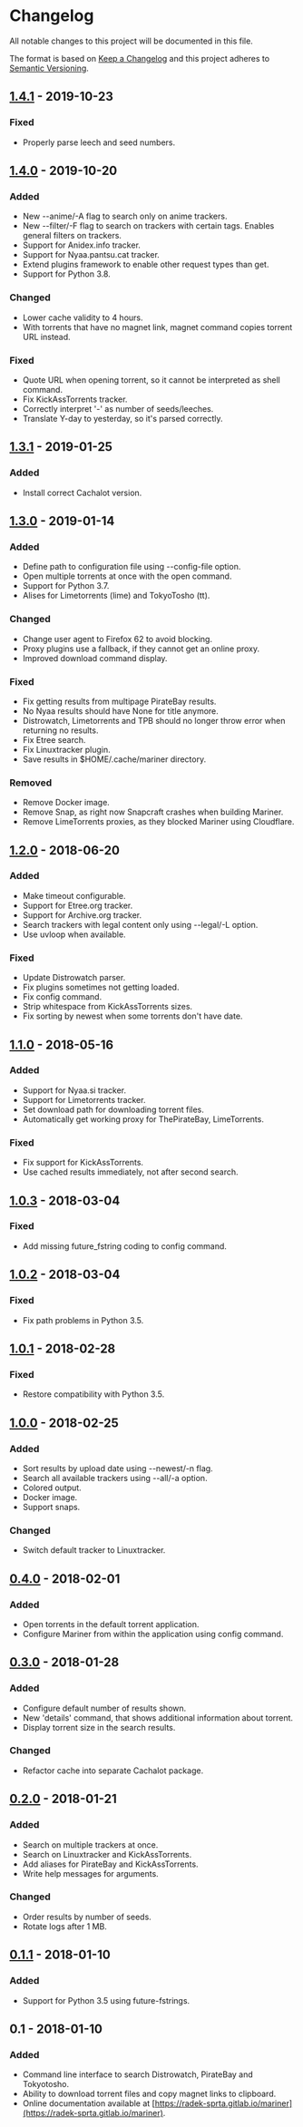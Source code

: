 # Changelog

All notable changes to this project will be documented in this file.

The format is based on [Keep a Changelog](http://keepachangelog.com/en/1.0.0/)
and this project adheres to [Semantic Versioning](http://semver.org/spec/v2.0.0.html).

## [1.4.1] - 2019-10-23

### Fixed

- Properly parse leech and seed numbers.

## [1.4.0] - 2019-10-20

### Added

- New --anime/-A flag to search only on anime trackers.
- New --filter/-F flag to search on trackers with certain tags. Enables general filters on trackers.
- Support for Anidex.info tracker.
- Support for Nyaa.pantsu.cat tracker.
- Extend plugins framework to enable other request types than get.
- Support for Python 3.8.

### Changed

- Lower cache validity to 4 hours.
- With torrents that have no magnet link, magnet command copies torrent URL instead.

### Fixed

- Quote URL when opening torrent, so it cannot be interpreted as shell command.
- Fix KickAssTorrents tracker.
- Correctly interpret '-' as number of seeds/leeches.
- Translate Y-day to yesterday, so it's parsed correctly.

## [1.3.1] - 2019-01-25

### Added

- Install correct Cachalot version.

## [1.3.0] - 2019-01-14

### Added

- Define path to configuration file using --config-file option.
- Open multiple torrents at once with the open command.
- Support for Python 3.7.
- Alises for Limetorrents (lime) and TokyoTosho (tt).

### Changed

- Change user agent to Firefox 62 to avoid blocking.
- Proxy plugins use a fallback, if they cannot get an online proxy.
- Improved download command display.

### Fixed

- Fix getting results from multipage PirateBay results.
- No Nyaa results should have None for title anymore.
- Distrowatch, Limetorrents and TPB should no longer throw error when returning no results.
- Fix Etree search.
- Fix Linuxtracker plugin.
- Save results in $HOME/.cache/mariner directory.

### Removed

- Remove Docker image.
- Remove Snap, as right now Snapcraft crashes when building Mariner.
- Remove LimeTorrents proxies, as they blocked Mariner using Cloudflare.

## [1.2.0] - 2018-06-20

### Added

- Make timeout configurable.
- Support for Etree.org tracker.
- Support for Archive.org tracker.
- Search trackers with legal content only using --legal/-L option.
- Use uvloop when available.

### Fixed

- Update Distrowatch parser.
- Fix plugins sometimes not getting loaded.
- Fix config command.
- Strip whitespace from KickAssTorrents sizes.
- Fix sorting by newest when some torrents don't have date.

## [1.1.0] - 2018-05-16

### Added

- Support for Nyaa.si tracker.
- Support for Limetorrents tracker.
- Set download path for downloading torrent files.
- Automatically get working proxy for ThePirateBay, LimeTorrents.

### Fixed

- Fix support for KickAssTorrents.
- Use cached results immediately, not after second search.

## [1.0.3] - 2018-03-04

### Fixed

- Add missing future\_fstring coding to config command.

## [1.0.2] - 2018-03-04

### Fixed

- Fix path problems in Python 3.5.

## [1.0.1] - 2018-02-28

### Fixed

- Restore compatibility with Python 3.5.

## [1.0.0] - 2018-02-25

### Added

- Sort results by upload date using --newest/-n flag.
- Search all available trackers using --all/-a option.
- Colored output.
- Docker image.
- Support snaps.

### Changed

- Switch default tracker to Linuxtracker.

## [0.4.0] - 2018-02-01

### Added

- Open torrents in the default torrent application.
- Configure Mariner from within the application using config command.

## [0.3.0] - 2018-01-28

### Added

- Configure default number of results shown.
- New 'details' command, that shows additional information about torrent.
- Display torrent size in the search results.

### Changed

- Refactor cache into separate Cachalot package.

## [0.2.0] - 2018-01-21

### Added

- Search on multiple trackers at once.
- Search on Linuxtracker and KickAssTorrents.
- Add aliases for PirateBay and KickAssTorrents.
- Write help messages for arguments.

### Changed

- Order results by number of seeds.
- Rotate logs after 1 MB.

## [0.1.1] - 2018-01-10

### Added

- Support for Python 3.5 using future-fstrings.

## 0.1 - 2018-01-10

### Added

- Command line interface to search Distrowatch, PirateBay and Tokyotosho.
- Ability to download torrent files and copy magnet links to clipboard.
- Online documentation available at [https://radek-sprta.gitlab.io/mariner](https://radek-sprta.gitlab.io/mariner).

[0.1.1]: https://gitlab.com/radek-sprta/mariner/compare/v0.1.0...v0.1.1
[0.2.0]: https://gitlab.com/radek-sprta/mariner/compare/v0.1.1...v0.2.0
[0.3.0]: https://gitlab.com/radek-sprta/mariner/compare/v0.2.0...v0.3.0
[0.4.0]: https://gitlab.com/radek-sprta/mariner/compare/v0.3.0...v0.4.0
[1.0.0]: https://gitlab.com/radek-sprta/mariner/compare/v0.4.0...v1.0.0
[1.0.1]: https://gitlab.com/radek-sprta/mariner/compare/v1.0.0...v1.0.1
[1.0.2]: https://gitlab.com/radek-sprta/mariner/compare/v1.0.1...v1.0.2
[1.0.3]: https://gitlab.com/radek-sprta/mariner/compare/v1.0.2...v1.0.3
[1.1.0]: https://gitlab.com/radek-sprta/mariner/compare/v1.0.3...v1.1.0
[1.2.0]: https://gitlab.com/radek-sprta/mariner/compare/v1.1.0...v1.2.0
[1.3.0]: https://gitlab.com/radek-sprta/mariner/compare/v1.2.0...v1.3.0
[1.3.1]: https://gitlab.com/radek-sprta/mariner/compare/v1.3.0...v1.3.1
[1.4.0]: https://gitlab.com/radek-sprta/mariner/compare/v1.3.1...v1.4.0
[1.4.1]: https://gitlab.com/radek-sprta/mariner/compare/v1.4.0...v1.4.1
